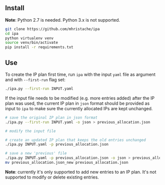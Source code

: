 
Install
-------

**Note**: Python 2.7 is needed. Python 3.x is not supported.

```bash
git clone https://github.com/mhristache/ipa
cd ipa
python virtualenv venv
source venv/bin/activate
pip install -r requirements.txt
```

Use
---

To create the IP plan first time, run `ipa` with the input `yaml` file as argument and with `--first-run` flag set:

```bash
./ipa.py --first-run INPUT.yaml
```

If the input file needs to be modified (e.g. more entries added) after the IP plan was used, the current IP plan in `json` format should be provided as input to `ipa`
to make sure the currently allocated IPs are kept unchanged.

```bash
# save the original IP plan in json format
./ipa.py --first-run INPUT.yaml -o json > previous_allocation.json

# modify the input file

# create an updated IP plan that keeps the old entries unchanged
./ipa.py INPUT.yaml -p previous_allocation.json

# save a new 'previous' file
./ipa.py INPUT.yaml -p previous_allocation.json -o json > previous_allocation.json_new
mv previous_allocation.json_new previous_allocation.json
```

**Note**: currently it's only supported to add new entries to an IP plan. It's not supported to modify or delete existing entries.
```
